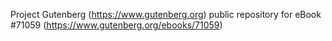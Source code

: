 Project Gutenberg (https://www.gutenberg.org) public repository for
eBook #71059 (https://www.gutenberg.org/ebooks/71059)
